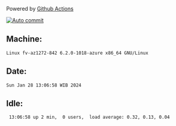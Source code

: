 Powered by [Github Actions](https://github.com/features/actions)

[![Auto commit](https://github.com/hiage/workstation/workflows/Auto%20commit/badge.svg)](https://github.com/hiage/workstation/actions?query=workflow%3A%22Auto+commit%22)

## Machine:
```
Linux fv-az1272-842 6.2.0-1018-azure x86_64 GNU/Linux
```
## Date:
```
Sun Jan 28 13:06:58 WIB 2024
```
## Idle:
```
 13:06:58 up 2 min,  0 users,  load average: 0.32, 0.13, 0.04
```
